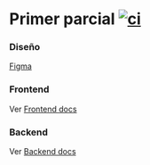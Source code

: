 # Primer parcial [![ci](https://github.com/GreedHub/unahur-construccion-interfaces/actions/workflows/parcial-1.yaml/badge.svg)](https://github.com/GreedHub/unahur-construccion-interfaces/actions/workflows/parcial-1.yaml)

### Diseño
[Figma](https://www.figma.com/file/NxIrFh6mAGtPpKSnKGwUFa/Untitled?type=design&node-id=3-43&mode=design&t=7aN5um1BILWuohuy-0)

### Frontend
Ver [Frontend docs](./frontend/)


### Backend
Ver [Backend docs](./backend/)